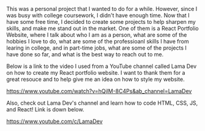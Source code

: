 This was a personal project that I wanted to do for a while. However, since I was busy with college coursework, I didn't have enough time. Now that I have some free time, I decided to create some projects to help sharpen my skills, and make me stand out in the market. One of them is a React Portfolio Website, where I talk about who I am as a person, what are some of the hobbies I love to do, what are some of the professioanl skills I have from learing in college, and in part-time jobs, what are some of the projects I have done so far, and what is the best way to reach out to me.

Below is a link to the video I used from a YouTube channel called Lama Dev on how to create my React portfolio website. I want to thank them for a great resouce and to help give me an idea on how to style my website.

https://www.youtube.com/watch?v=hQjlM-8C4Ps&ab_channel=LamaDev

Also, check out Lama Dev's channel and learn how to code HTML, CSS, JS, and React! Link is down below.

https://www.youtube.com/c/LamaDev
